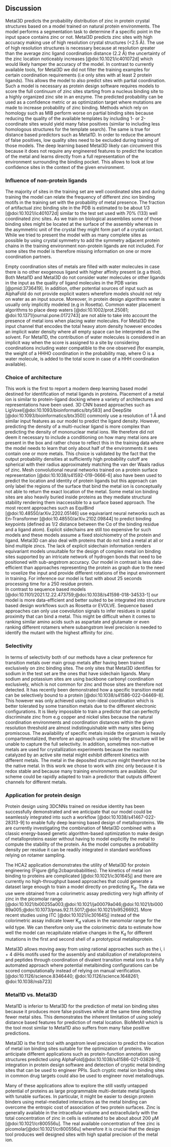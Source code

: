 
## Discussion

Metal3D predicts the probability distribution of zinc in protein crystal structures based on a model trained on natural protein environments. The model performs a segmentation task to determine if a specific point in the input space contains zinc or not. Metal3D predicts zinc sites with high accuracy making use of high resolution crystal structures (<2.5 Å). The use of high resolution structures is necessary because at resolution greater than the average zinc ligand coordination distance (2.2 Å) the  uncertainty of the zinc location noticeably increases [@doi:10.1021/ic401072d] which would likely hamper the accuracy of the model. 
In contrast to currently available tools, for Metal3D we did not filter the training examples for certain coordination requirements (i.e only sites with at least 2 protein ligands). This allows the model to also predict sites with partial coordination. Such a model is necessary as protein design software requires models to score the full continuum of zinc sites starting from a nucleus binding site to a highly organized zinc site in an enzyme. The predicted probability can be used as a confidence metric or as optimization target where mutations are made to increase probability of zinc binding. Methods which rely on homology such as MIB perform worse on partial binding sites because reducing the quality of the available templates by including 1- or 2-coordinate sites would yield many false positives (similar to including less homologous structures for the template search). The same is true for distance based predictors such as Metal1D. In order to reduce the amount of false positives, low quality sites need to be excluded during training of those models. The deep learning based Metal3D likely can circumvent this because it does not require any engineered features to predict the location of the metal and learns directly from a full representation of the environment surrounding the binding pocket. This allows to look at low confidence sites in the context of the given environment. 

### Influence of non-protein ligands
The majority of sites in the training set are well coordinated sites and during training the model can relate the frequency of different zinc ion binding motifs in the training set with the probability of metal presence. The fraction of artifactual zinc binding site in the PDB is estimated to be about 1/3 [@doi:10.1021/ic401072d] similar to the test set used with 70% (133) well coordinated zinc sites. As we train on biological assemblies some of those binding sites might be located at the surface of the assembly whereas in the asymmetric unit of the crystal they might form part of a crystal contact. While we tried to present the model with as many complete sites as possible by using crystal symmetry to add the symmetry adjacent protein chains in the training environment non-protein ligands are not included. For some sites the model is therefore missing information on one or more coordination partners. 

Empty coordination sites of metals are filled with water molecules in case there is no other exogenous ligand with higher affinity present (e.g a thiol). Both Metal1D and Metal3D do not consider water molecules or other ligands in the input as the quality of ligand molecules in the PDB varies [@pmid:3736419]<!-- paper from 1986, we can also look for something more recent -->. In addition,  other potential sources of input such as AlphaFold do not provide explicit waters wherefore models should not rely on water as an input source. Moreover, in protein design algorithms water is usually only implicitly modeled (e.g in Rosetta). Common water placement algorithms to place deep waters [@doi:10.1002/prot.25081; @doi:10.1371/journal.pone.0172743] are not able to take into account the presence of metal ions when placing water molecules. For Metal3D the input channel that encodes the total heavy atom density however encodes an implicit water density where all empty space can be interpreted as the solvent. For Metal1D, the contribution of water molecules is considered in an implicit way when the score is assigned to a site by considering coordinations including water compatible to the one observed (for example, the weight of a HHHO coordination in the probability map, where O is a water molecule, is added to the total score in case of a HHH coordination available). 

### Choice of architecture
This work is the first to report a modern deep learning based model destined for identification of metal ligands in proteins. Placement of a metal ion is similar to protein-ligand docking where a variety of architectures and representations have been used. 3D CNN based approaches such as LigVoxel[@doi:10.1093/bioinformatics/bty583] and DeepSite [@doi:10.1093/bioinformatics/btx350)] commonly use a resolution of 1 Å and similar input features as our model to predict the ligand density. However, predicting the density of a multi-nuclear ligand is more complex than predicting the density of mononuclear metal ions. We therefore did not deem it necessary to include a conditioning on how many metal ions are present in the box and rather chose to reflect this in the training data where the model needs to learn that only about half of the environments it sees contain one or more metals. This choice is validated by the fact that the output probability densities at sufficiently high probability cutoff are spherical with their radius approximately matching the van der Waals radius of zinc.  Mesh convolutional neural networks trained on a protein surface representation [@doi:10.1038/s41592-019-0666-6] also have been used to predict the location and identity of protein ligands but this approach can only label the regions of the surface that bind the metal ion is conceptually not able to return the exact location of the metal. Some metal ion binding sites are also heavily buried inside proteins as they mediate structural stability rendering them inaccessible to a surface based approach. The most recent approaches such as EquiBind [@doi:10.48550/arXiv.2202.05146] use equivariant neural networks such as En-Transformer [@doi:10.48550/arXiv.2102.09844] to predict binding keypoints (defined as 1/2 distance between the Cɑ of the binding residue and a ligand atom). Explicit sidechains are still too expensive for such models and these models assume a fixed stoichiometry of the protein and ligand. Metal3D can also deal with proteins that do not bind a metal at all or bind multiple zincs.  The lack of explicit sidechain information  renders equivariant models unsuitable for the design of complex metal ion binding sites supported by an intricate network of hydrogen bonds that need to be positioned with sub-angstrom accuracy. Our model in contrast is less data-efficient than approaches representing the protein as graph due to the need to voxelize the input and provide different rotations of the input environment in training. For inference our model is fast with about 25 seconds processing time for a 250 residue protein.  
In contrast to sequence based models [@doi:10.1101/2021.12.22.473759;@doi:10.1038/s41598-018-34533-1] our model is more data-efficient and better suited to be integrated into structure based design workflows such as Rosetta or EVOLVE. Sequence based approaches can only use coevolution signals to infer residues in spatial proximity that can bind a metal. This might be difficult when it comes to ranking similar amino acids such as aspartate and glutamate or even ranking different rotamers where subangstrom level precision is needed to identify the mutant with the highest affinity for zinc.
<!-- Not relevant I think Standard machine learning models such as Random Forest have been used for classifying metal sites as enzymatic or non-enzymatic using features computed using Rosetta and from the identity of the amino acids [@doi:10.1038/s41467-021-24070-3] however such models require extensive feature engineering. The architecture that we propose is amenable to related tasks other than -->




### Selectivity

In terms of selectivity both of our methods have a clear preference for transition metals over main group metals after having been trained exclusively on zinc binding sites. The only sites that Metal3D identifies for sodium in the test set are the ones that have sidechain ligands. Many sodium and potassium sites are using backbone carbonyl coordination exclusively, which is not common for zinc and those sites are therefore not detected. It has recently been demonstrated how a specific transition metal can be selectively bound to a protein [@doi:10.1038/s41586-022-04469-8]. This however was only achieved using non-ideal coordination which is better tolerated by some transition metals due to the different electronic configurations. It is likely impossible to train a predictor that can perfectly discriminate zinc from e.g copper and nickel sites because the natural coordination environments and coordination distances within the given resolution threshold are almost indistinguishable with many sites being promiscous. The availability of specific metals inside the organism is heavily compartmentalized, therefore an approach using solely the structure will be unable to capture the full selectivity. In addition, sometimes non-native metals are used for crystallization experiments because the reaction catalyzed by an active site metal might exhibit different kinetics with different metals. The metal in the deposited structure might therefore not be the native metal. In this work we chose to work with zinc only because it is redox stable and because many training environments are available. Our scheme could be rapidly adapted to train a predictor that outputs different channels for different metals. 

### Application for protein design
Protein design using 3DCNNs trained on residue identity has been successfully demonstrated and we anticipate that our model could be seamlessly integrated into such a workflow [@doi:10.1038/s41467-022-28313-9] to enable fully deep learning based design of metalloproteins. We are currently investigating the combination of Metal3D combined with a classic energy-based genetic algorithm-based optimization to make design of metalloproteins easier without having to model explicitly the metal to compute the stability of the protein. As the model computes a probability density per residue it can be readily integrated in standard workflows relying on rotamer sampling. 

The HCA2 application demonstrates the utility of Metal3D for protein engineering (Figure @fig:2cbaprobabilities). The kinetics of metal ion binding to proteins are complicated [@doi:10.1021/ic301645j] and there are currently no high-throughput based approaches that could generate a dataset large enough to train a model directly on predicting K<sub>d</sub>. The data we use were obtained from a colorimetric assay predicting very high affinity of zinc in the picomolar range [@doi:10.1021/bi00255a003;@doi:10.1021/ja00079a046;@doi:10.1021/bi00089a005;@doi:10.1073/pnas.92.11.5017;@doi:10.1021/bi9526692]. More recent studies using ITC [@doi:10.1021/ic301645j] instead of the colorimetric assay indicate lower K<sub>d</sub> values in the nanomolar range for the wild type. We can therefore only use the colorimetric data to estimate how well the model can recapitulate relative changes in the K<sub>d</sub> for different mutations in the first and second shell of a prototypical metalloprotein. <!--not sure if there needs to be more discussion here on the-->

Metal3D allows moving away from using rational approaches such as the  i, i + 4 diHis motifs used for the assembly and stabilization of metalloproteins and peptides through coordination of divalent transition metal ions to a fully automated approach where potential metalbinding configurations can be scored computationally instead of relying on manual verification. [@doi:10.1126/science.8346440; @doi:10.1126/science.1648261; @doi:10.1038/nsb723]

### Metal1D vs. Metal3D
Metal1D is inferior to Metal3D for the prediction of metal ion binding sites because it produces more false positives while at the same time detecting fewer metal sites. This demonstrates the inherent limitation of using solely distance based features for prediction of metal location. BioMetAll which is the tool most similar to Metal1D also suffers from many false positive predictions. 

Metal3D is the first tool with angstrom level precision to predict the location of metal ion binding sites suitable for the optimization of proteins. We anticipate different applications such as protein-function annotation using structures predicted using AlphaFold[@doi:10.1038/s41586-021-03828-1], integration in protein design software and detection of cryptic metal binding sites that can be used to engineer PPIs. 
Such cryptic metal ion binding sites in common drug targets could also be used to engineer novel metallodrugs. 

Many of these applications allow to explore the still vastly untapped potential of proteins as large programmable multi-dentate metal ligands with tunable surfaces. In particular, it might be easier to design protein binders using metal-mediated interactions as the metal binding can overcome the entropic cost of association of two protein surfaces. Zinc is generally available in the intracellular volume and extracellularly with the total concentration of zinc in cells is estimated to be about about 200 μM [@doi:10.1021/cr800556u]. The real available concentration of free zinc is picomolar[@doi:10.1021/cr800556u] wherefore it is crucial that the design tool produces well designed sites with high spatial precision of the metal ion. 



<!-- 
Choice of resolution cutoff
Zinc The average bond length corresponds to a resolution of ∼2.2 Å. Also, the deviation increases noticeably after the resolution exceeds 2.5 Å. [@doi:10.1021/ic401072d]

Why were nucleic structures excluded? Why include all zinc sites and not just the good ones?


model choice? Why are CNNs better than equivariant approaches for this kind of work?. Recent work EquiDock uses no sidechains at all, gets ligand RMSD where only 25% are under a 2 threshold, https://arxiv.org/pdf/2202.05146.pdf Mean RMSD 8.3 A, Centroid 42.4


MIB discards all sites with less than 2 coordination partners so it will not be able to identify labile binding sites. 

Discuss 4L99 which is one of the FN for the model. Here are Lysine next to the zinc and therefore probability is low.Could be wrongly modeled (carboxlyated lysine instead of normal lysine) [@doi:10.1016/S0022-2836(02)00422-9] but some leucyl aminopeptidases also have this coordination. (check 10.1515/BC.2006.191 to find mechanism)


discuss why water molecules were not considered. considered only implicitly. Might be integrated in future but needs quality check for existing waters in training/test set 
Methods [References Dowser] that place deep waters but they do not know about metals. 


Lack in selectivity could be related to smoothing the gaussian quite a bit when training (anything >0.05) is a hit. 
Resolution of grid might be an issue 
Might be improved by improving the grid resolution to 0.5  

Discuss selectivity. E.g based on [@doi:10.1073/pnas.0906852107]. Zinc prefers tetrahedral coordination, whereas e.g copper(II) (and maybe CU(I)- check it) prefers square planar which might explain a bit lower selctivity. In the work by Tezcan the protein assemblies form different complexes with the different metals. 

General implications for the faint metal ion binding sites detected using the model: This is evident from the fact that unstructured polypeptides and folded proteins alike often form aggregates in the presence of high concentrations of transition metals.
Once the entropic cost of association is overcome, the resulting noncovalent interfaces can be optimized through additional mutations
 These nonspecific interactions could explain why free zinc concentration is tightly controlled in cellular environments; the total concentration of zinc in cells is about 200 μM, but the concentration of free zinc is only picomolar[@doi:10.1021/cr800556u].

From a practical inorganic chemical viewpoint individual proteins can be utilized as large polydentate ligands that bring along the advantage of having extensive functionalizable surfaces. From a functional perspective metals possess properties such as Lewis acidity and redox reactivity that enable them to carry out catalytic transformations not accessible by organic building blocks.

Our tool allows to move away from using rational approaches such as the  i, i + 4 diHis motifs used for the assembly and stabilization of metalloproteins and peptides through coordination of divalent transition metal ions to a more knowledgebased approach. [@doi:10.1126/science.8346440; @doi:10.1126/science.1648261; @doi:10.1038/nsb723]


Moreover, one-third of the zinc ions present in crystal structures are artifacts, merely aiding crystal formation and packing with no biological significance [@doi:10.1021/ic401072d]

 The small size of the Zn(II) cation (∼74 pm for four-coordinate and ∼88 pm for six-coordinate ion) prevents higher coordination numbers due to molecular repulsion and higher energy orbitals

Discussion with DeepSite which uses a sliding box approach and does not give individual residue scores. Therefore less useful for protein design. -->


 <!-- KD values discussion (new ITC data vs. old data by Kiefer, Fierke etc): 
 
 Old method: Enzyme-
bound zinc (E—Zn) was quantitated using the colorimetric
4-(2-pyridylazo)resorcinol (PAR) method of Hunt et al.
(1984) and measuring the absorbance at 500 nm. 4-(2-Pyridylazo)resorcinol (PAR) is a dibasic acid that forms the protonated complexes with most metal ions. It serves as a metallochromic indicator and is suitable as a chromogenic agent for the quantitative determination of over 50 elements.

removing unbound zinc by chromatography on a
PD-10 column, and measuring the protein concentration and
bound zinc concentration in the eluant using the PAR assay
(Hunt et al., 1984).
The concentration of free zinc in the
dialysis buffer was calculated from the Tris—zinc stability
constants (Dawson et al., 1986). The dissociation constant
was calculated using KaleidaGraph program with eq:
[E-ZN]/[E]tot = C/(1+Kd/[Zn]free)

Newer method: [@doi:10.1021/ic301645j]
 -->
